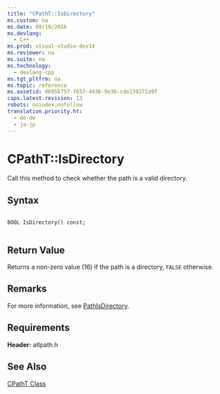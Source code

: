 ```yaml
---
title: "CPathT::IsDirectory"
ms.custom: na
ms.date: 09/19/2016
ms.devlang: 
  - C++
ms.prod: visual-studio-dev14
ms.reviewer: na
ms.suite: na
ms.technology: 
  - devlang-cpp
ms.tgt_pltfrm: na
ms.topic: reference
ms.assetid: d695b757-7657-4436-9e3b-cde139272a9f
caps.latest.revision: 13
robots: noindex,nofollow
translation.priority.ht: 
  - de-de
  - ja-jp
---
```

# CPathT::IsDirectory
Call this method to check whether the path is a valid directory.  
  
## Syntax  
  
```  
  
BOOL IsDirectory() const;  
  
```  
  
## Return Value  
 Returns a non-zero value (16) if the path is a directory, `FALSE` otherwise.  
  
## Remarks  
 For more information, see [PathIsDirectory](http://msdn.microsoft.com/library/windows/desktop/bb773621).  
  
## Requirements  
 **Header:** atlpath.h  
  
## See Also  
 [CPathT Class](../vs140/CPathT-Class.md)
